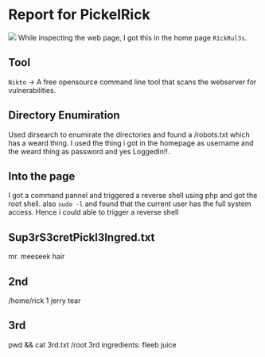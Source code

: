 # Report for PickelRick
[![](./assets/header)](https://tryhackme.com/r/room/picklerick)
While inspecting the web page, I got this in the home page 
`R1ckRul3s`.
## Tool
`Nikto` -> A free opensource command line tool that scans the webserver for vulnerabilities.

## Directory Enumiration
Used dirsearch to enumirate the directories and found a /robots.txt which has a weard thing.
I used the thing i got in the homepage as username and the weard thing as password and yes LoggedIn!!.

## Into the page
I got a command pannel and triggered a reverse shell using php and got the root shell.
also `sudo -l` and found that the current user has the full system access.
Hence i could able to trigger a reverse shell
## Sup3rS3cretPickl3Ingred.txt
mr. meeseek hair

## 2nd 
/home/rick
1 jerry tear

## 3rd
pwd && cat 3rd.txt
/root
3rd ingredients: fleeb juice

